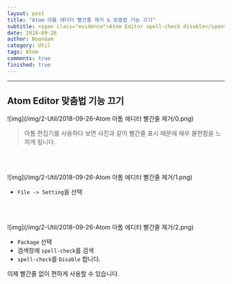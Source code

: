 ```yaml
---
layout: post
title: "Atom 아톰 에디터 빨간줄 제거 & 맞춤법 기능 끄기"
subtitle: <span class="evidence">Atom Editor spell-check disable</span>
date: 2018-09-26
author: NoonGam
category: Util
tags: Atom
comments: true
finished: true
---
```

---

## Atom Editor 맞춤법 기능 끄기

![img](/img/2-Util/2018-09-26-Atom 아톰 에디터 빨간줄 제거/0.png)

> 아톰 편집기를 사용하다 보면 사진과 같이 빨간줄 표시 때문에 매우 불편함을 느끼게 됩니다.   

<br><br>

![img](/img/2-Util/2018-09-26-Atom 아톰 에디터 빨간줄 제거/1.png)
- `File -> Setting`을 선택


<br><br>

![img](/img/2-Util/2018-09-26-Atom 아톰 에디터 빨간줄 제거/2.png)
- `Package` 선택
- 검색창에 `spell-check`를 검색
- `spell-check`를 `Disable` 합니다.


<a>이제 빨간줄 없이 편하게 사용할 수 있습니다.</a>

<br><br>
